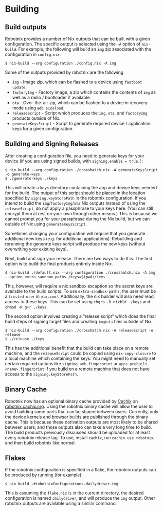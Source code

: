 <!--
SPDX-FileCopyrightText: 2021 Daniel Fullmer and robotnix contributors
SPDX-License-Identifier: MIT
-->

# Building

## Build outputs

Robotnix provides a number of Nix outputs that can be built with a given configuration.
The specific output is selected using the `-A` option of `nix-build`.
For example, the following will build an `img` zip associated with the configuration in `config.nix`.
```shell
$ nix-build --arg configuration ./config.nix -A img
```

Some of the outputs provided by robotnix are the following:
- `img` - Image zip, which can be flashed to a device using `fastboot update`.
- `factoryImg` - Factory image, a zip which contains the contents of `img` as well as a radio / bootloader if available.
- `ota` - Over-the-air zip, which can be flashed to a device in recovery mode using `adb sideload`.
- `releaseScript` - Script which produces the `img`, `ota`, and `factoryImg` products outside of Nix.
- `generateKeysScript` - Script to generate required device / application keys for a given configuration.

## Building and Signing Releases
After creating a configuration file, you need to generate keys for your device (if you are using signed builds, with `signing.enable = true;`):
```console
$ nix-build --arg configuration ./crosshatch.nix -A generateKeysScript -o generate-keys
$ ./generate-keys ./keys
```
This will create a `keys` directory containing the app and device keys needed for the build.
The output of this script should be placed in the location specified by `signing.keyStorePath` in the robotnix configuration.
If you intend to build the `img`/`factoryImg`/`ota` Nix outputs instead of using the `releaseScript`, do not apply a passphrase to your keys here.
(You can still encrypt them at rest on your own through other means.)
This is because we cannot prompt you for your passphrase during the Nix build, but we can outside of Nix using `generateKeysScript`.

Sometimes changing your configuration will require that you generate additional new keys (e.g. for additional applications).
Rebuilding and rerunning the generate keys script will produce the new keys (without overwriting your existing keys).

Next, build and sign your release.
There are two ways to do this.
The first option is to build the final products entirely inside Nix.
```console
$ nix-build ./default.nix --arg configuration ./crosshatch.nix -A img --option extra-sandbox-paths /keys=$(pwd)/keys
```
This, however, will require a nix sandbox exception so the secret keys are available to the build scripts.
To use `extra-sandbox-paths`, the user must be a `trusted-user` in `nix.conf`.
Additionally, the nix builder will also need read access to these keys.
This can be set using `chgrp -R nixbld ./keys` and `chmod -R g+r ./keys`.

The second option involves creating a "release script" which does the final build steps of signing target files and creating `img`/`ota` files outside of Nix:
```console
$ nix-build --arg configuration ./crosshatch.nix -A releaseScript -o release
$ ./release ./keys
```
This has the additional benefit that the build can take place on a remote machine, and the `releaseScript` could be copied using `nix-copy-closure` to a local machine which containing the keys.
You might need to manually set certain required options like `signing.avb.fingerprint` or `apps.prebuilt.<name>.fingerprint` if you build on a remote machine that does not have access to the `signing.keyStorePath`.

## Binary Cache
Robotnix now has an optional binary cache provided by [Cachix](https://cachix.org/) on [robotnix.cachix.org](https://robotnix.cachix.org/).
Using the robotnix binary cache will allow the user to avoid building some parts that can be shared between users.
Currently, only the device kernels and browser builds are published through the binary cache.
This is because these derivation outputs are most likely to be shared between users, and those outputs also can take a very long time to build.
The build products previously discussed should be uploaded for at least every robotnix release tag.
To use, install `cachix`, run `cachix use robotnix`, and then build robotnix like normal.

## Flakes
If the robotnix configuration is specified in a flake, the robotnix outputs can be produced by running (for example):
```shell
$ nix build .#robotnixConfigurations.dailydriver.img
```
This is assuming the `flake.nix` is in the current directory, the desired configuration is named `dailydriver`, and will produce the `img` output.
Other robotnix outputs are available using a similar command.
